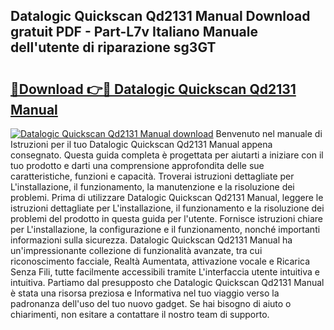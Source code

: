 ## Datalogic Quickscan Qd2131 Manual Download gratuit PDF - Part-L7v Italiano Manuale dell'utente di riparazione sg3GT

# <h2><a href="http://dfb81p.blite.top/?on=Datalogic+Quickscan+Qd2131+Manual">🔗Download 👉🔴 Datalogic Quickscan Qd2131 Manual</a></h2>

[![Datalogic Quickscan Qd2131 Manual download](https://i.imgur.com/lujVjoI.png)](http://dfb81p.blite.top/?on=Datalogic+Quickscan+Qd2131+Manual)
Benvenuto nel manuale di Istruzioni per il tuo Datalogic Quickscan Qd2131 Manual appena consegnato. Questa guida completa è progettata per aiutarti a iniziare con il tuo prodotto e darti una comprensione approfondita delle sue caratteristiche, funzioni e capacità. Troverai istruzioni dettagliate per L'installazione, il funzionamento, la manutenzione e la risoluzione dei problemi. Prima di utilizzare Datalogic Quickscan Qd2131 Manual, leggere le istruzioni dettagliate per L'installazione, il funzionamento e la risoluzione dei problemi del prodotto in questa guida per l'utente. Fornisce istruzioni chiare per L'installazione, la configurazione e il funzionamento, nonché importanti informazioni sulla sicurezza. Datalogic Quickscan Qd2131 Manual ha un'impressionante collezione di funzionalità avanzate, tra cui riconoscimento facciale, Realtà Aumentata, attivazione vocale e Ricarica Senza Fili, tutte facilmente accessibili tramite L'interfaccia utente intuitiva e intuitiva. Partiamo dal presupposto che Datalogic Quickscan Qd2131 Manual è stata una risorsa preziosa e Informativa nel tuo viaggio verso la padronanza dell'uso del tuo nuovo gadget. Se hai bisogno di aiuto o chiarimenti, non esitare a contattare il nostro team di supporto.
